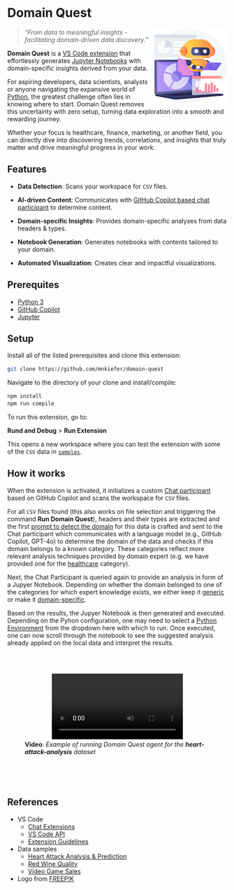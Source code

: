 # Domain Quest

<img alt="Solution design diagram" src="./images/domain-quest.png" width="35%" align="right"/>

> *“From data to meaningful insights - facilitating domain-driven data discovery.”*

**Domain Quest** is a [VS Code extension](https://code.visualstudio.com/docs/editor/extension-marketplace) that effortlessly generates [Jupyter Notebooks](https://code.visualstudio.com/docs/datascience/jupyter-notebooks) with domain-specific insights derived from your data.

For aspiring developers, data scientists, analysts or anyone navigating the expansive world of [Python](https://www.python.org/), the greatest challenge often lies in knowing where to start. Domain Quest removes this uncertainty with zero setup, turning data exploration into a smooth and rewarding journey.

Whether your focus is healthcare, finance, marketing, or another field, you can directly dive into discovering trends, correlations, and insights that truly matter and drive meaningful progress in your work.


## Features

* **Data Detection**: Scans your workspace for `CSV` files.
  
* **AI-driven Content**: Communicates with [GitHub Copilot based chat participant](./src/prompts/base.md) to determine content.

* **Domain-specific Insights**: Provides domain-specific analyses from data headers & types.

* **Notebook Generation**: Generates notebooks with contents tailored to your domain.

* **Automated Visualization**: Creates clear and impactful visualizations.


## Prerequites

- [Python 3](https://code.visualstudio.com/docs/python/python-tutorial#_install-a-python-interpreter)
- [GitHub Copilot](https://marketplace.visualstudio.com/items?itemName=GitHub.copilot)
- [Jupyter](https://marketplace.visualstudio.com/items?itemName=ms-toolsai.jupyter)


## Setup

Install all of the listed prerequisites and clone this extension:

```sh
git clone https://github.com/mnkiefer/domain-quest
```

Navigate to the directory of your clone and install/compile:

```sh
npm install
npm run compile
```

To run this extension, go to:

**Rund and Debug** > **Run Extension**

This opens a new workspace where you can test the extension with some of the `CSV` data in [`samples`](./samples).


## How it works

When the extension is activated, it initializes a custom [Chat participant](https://code.visualstudio.com/api/extension-guides/chat#develop-a-chat-extension) based on GitHub Copilot and scans the workspace for `CSV` files.

For all `CSV` files found (this also works on file selection and triggering the command **Run Domain Quest**), headers and their types are extracted and the first [prompt to detect the domain](https://github.com/mnkiefer/domain-quest/blob/main/src/prompts/getDomain.md) for this data is crafted and sent to the Chat participant which communicates with a language model (e.g., GitHub Copilot, GPT-4o) to determine the domain of the data and checks if this domain belongs to a known category. These categories reflect more relevant analysis techniques provided by domain expert (e.g. we have provided one for the [healthcare](https://github.com/mnkiefer/domain-quest/blob/main/src/prompts/healthcare.md) category).

Next, the Chat Participant is queried again to provide an analysis in form of a Jupyer Notebook. Depending on whether the domain belonged to one of the categories for which expert knowledge exists, we either keep it [generic](https://github.com/mnkiefer/domain-quest/blob/main/src/prompts/getAnalysis.md) or make it [domain-specific](https://github.com/mnkiefer/domain-quest/blob/main/src/prompts/getCategoryAnalysis.md).

Based on the results, the Jupyer Notebook is then generated and executed. Depending on the Pyhon configuration, one may need to select a [Python Environment](https://code.visualstudio.com/docs/datascience/jupyter-kernel-management#_python-environments) from the dropdown here with which to run. Once executed, one can now scroll through the notebook to see the suggested analysis already applied on the local data and interpret the results.

<br><br>
<figure>
<div align="center">
  <video src="https://github.com/user-attachments/assets/fcf02847-8ced-42b7-b24a-5cbfea392cb6" controls="controls" />    
</div>
  <figcaption>
    <b>Video</b>: <i>Example of running Domain Quest agent for the <b>heart-attack-analysis</b> dataset</i>
  </figcaption>
</figure>
<br><br><br>


## References

* VS Code
  * [Chat Extensions](https://code.visualstudio.com/api/extension-guides/chat)
  * [VS Code API](https://code.visualstudio.com/api/references/vscode-api)
  * [Extension Guidelines](https://code.visualstudio.com/api/references/extension-guidelines)
* Data samples
  * [Heart Attack Analysis & Prediction](https://www.kaggle.com/code/kanncaa1/heart-attack-analysis-prediction)
  * [Red Wine Quality](https://www.kaggle.com/datasets/uciml/red-wine-quality-cortez-et-al-2009)
  * [Video Game Sales](https://www.kaggle.com/datasets/gregorut/videogamesales)
* Logo from [FREEP!K](https://www.freepik.com/free-vector/ai-powered-marketing-tools-abstract-concept-illustration_12291062.htm#fromView=search&page=1&position=7&uuid=d566a5ec-64b2-4295-a489-008dd89b8e1c)
